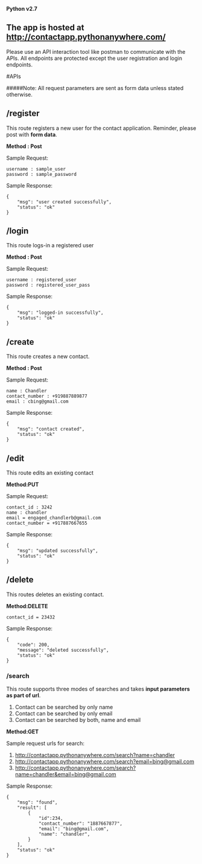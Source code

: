 
**Python v2.7** 
## The app is hosted at http://contactapp.pythonanywhere.com/

Please use an API interaction tool like postman to communicate with the APIs. All endpoints are protected except the user registration and login endpoints.

#APIs

#####Note: All request parameters are sent as form data unless stated otherwise.

## /register
This route registers a new user for the contact application. Reminder, please post with **form data**.

**Method : Post**

Sample Request:

	username : sample_user
	password : sample_password	
							    
Sample Response:
	
	{
	    "msg": "user created successfully",
	    "status": "ok"
	}
			
## /login
This route logs-in a registered user

**Method : Post**

Sample Request:

	
	username : registered_user 
	password : registered_user_pass 
	 	          

Sample Response:

	{
	    "msg": "logged-in successfully",
	    "status": "ok"
	}
	
## /create
This route creates a new contact.

**Method : Post**

Sample Request:
	
	name : Chandler 
	contact_number : +919887889877 
	email : cbing@gmail.com
    
Sample Response:

    {
   	 	"msg": "contact created",
    	"status": "ok"
	}
## /edit
This route edits an existing contact 

**Method:PUT**

Sample Request:							    
	

	contact_id : 3242
	name : chandler
	email = engaged_chandlerb@gmail.com
	contact_number = +917887667655
	

Sample Response:
	
    {
   	 	"msg": "updated successfully",
    	"status": "ok"
	}

## /delete
This routes deletes an existing contact.

**Method:DELETE**

	contact_id = 23432
	
Sample Response:		
	
	{
	    "code": 200,
	    "message": "deleted successfully",
	    "status": "ok"
	}

### /search
This route supports three modes of searches and takes **input parameters as part of url**.

1. Contact can be searched by only name
2. Contact can be searched by only email
3. Contact can be searched by both, name and email

**Method:GET**

Sample request urls for search:

1. http://contactapp.pythonanywhere.com/search?name=chandler
2. http://contactapp.pythonanywhere.com/search?email=bing@gmail.com
3. http://contactapp.pythonanywhere.com/search?name=chandler&email=bing@gmail.com

Sample Response:		
    
	{
	    "msg": "found",
	    "result": [
	        {
	            "id":234,
	            "contact_number": "1887667877",
	            "email": "bing@gmail.com",
	            "name": "chandler",
	        }
	    ],
	    "status": "ok"
	}
					    
